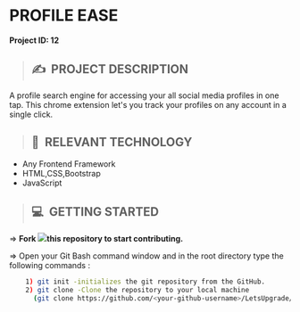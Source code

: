 # **PROFILE EASE**

**Project ID: 12**
>## ✍&nbsp; PROJECT DESCRIPTION
A profile search engine for accessing your all social media profiles in one tap. This chrome extension let's you track your profiles on any account in a single click.

>## 📂&nbsp; RELEVANT TECHNOLOGY
* Any Frontend Framework
* HTML,CSS,Bootstrap
* JavaScript

>## 💻&nbsp; GETTING STARTED

=> **Fork <a href="https://github.com/LetsUpgrade/PROFIlE-EASE"><img src="https://img.icons8.com/ios/24/000000/code-fork.png"></a>this repository to start contributing.**

=> Open your Git Bash command window and in the root directory type the following commands :
```bash
    1) git init -initializes the git repository from the GitHub. 
    2) git clone -Clone the repository to your local machine
      (git clone https://github.com/<your-github-username>/LetsUpgrade/PROFILE-EASE.git)
```    

